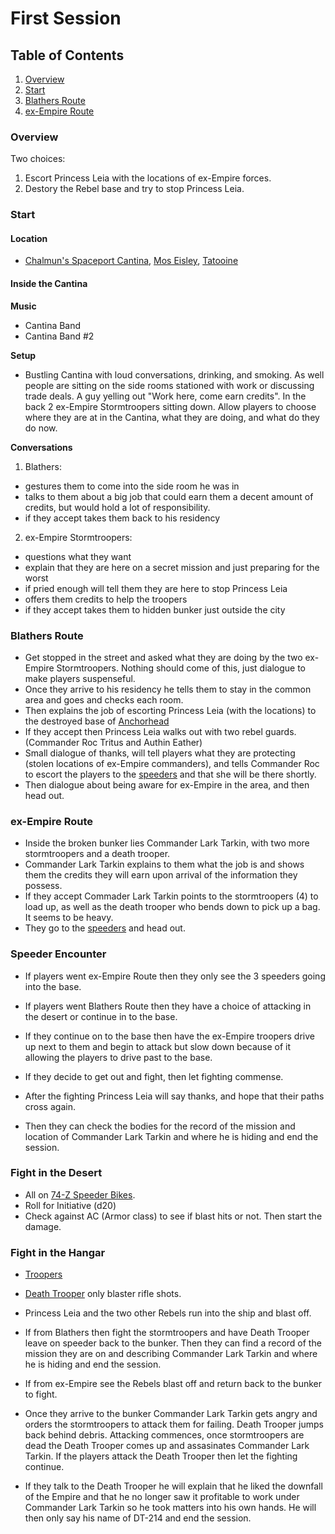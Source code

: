 # First Session

## Table of Contents
1. [Overview](#overview)
2. [Start](#start)
3. [Blathers Route](#blathers-route)
4. [ex-Empire Route](#ex-empire-route)

### Overview
Two choices:
1. Escort Princess Leia with the locations of ex-Empire forces.
2. Destory the Rebel base and try to stop Princess Leia.

### Start

#### Location
- [Chalmun's Spaceport Cantina](https://starwars.fandom.com/wiki/Chalmun%27s_Spaceport_Cantina), [Mos Eisley](https://starwars.fandom.com/wiki/Mos_Eisley), [Tatooine](https://starwars.fandom.com/wiki/Tatooine/Legends)

#### Inside the Cantina
<b>Music</b>

- Cantina Band
- Cantina Band #2

<b>Setup</b>

- Bustling Cantina with loud conversations, drinking, and smoking. As well people are sitting on the side rooms stationed with work or discussing trade deals. A guy yelling out "Work here, come earn credits". In the back 2 ex-Empire Stormtroopers sitting down. Allow players to choose where they are at in the Cantina, what they are doing, and what do they do now. 

<b>Conversations</b>

1. Blathers:
- gestures them to come into the side room he was in
- talks to them about a big job that could earn them a decent amount of credits, but would hold a lot of responsibility.
- if they accept takes them back to his residency

2. ex-Empire Stormtroopers:
- questions what they want
- explain that they are here on a secret mission and just preparing for the worst
- if pried enough will tell them they are here to stop Princess Leia
- offers them credits to help the troopers
- if they accept takes them to hidden bunker just outside the city

### Blathers Route
- Get stopped in the street and asked what they are doing by the two ex-Empire Stormtroopers. Nothing should come of this, just dialogue to make players suspenseful. 
- Once they arrive to his residency he tells them to stay in the common area and goes and checks each room. 
- Then explains the job of escorting Princess Leia (with the locations) to the destroyed base of [Anchorhead](https://starwars.fandom.com/wiki/Anchorhead_Base)
- If they accept then Princess Leia walks out with two rebel guards. (Commander Roc Tritus and Authin Eather)
- Small dialogue of thanks, will tell players what they are protecting (stolen locations of ex-Empire commanders), and tells Commander Roc to escort the players to the [speeders](https://starwars.fandom.com/wiki/74-Z_speeder_bike/Legends) and that she will be there shortly.
- Then dialogue about being aware for ex-Empire in the area, and then head out.


### ex-Empire Route
- Inside the broken bunker lies Commander Lark Tarkin, with two more stormtroopers and a death trooper. 
- Commander Lark Tarkin explains to them what the job is and shows them the credits they will earn upon arrival of the information they possess. 
- If they accept Commader Lark Tarkin points to the stormtroopers (4) to load up, as well as the death trooper who bends down to pick up a bag. It seems to be heavy.
- They go to the [speeders](https://starwars.fandom.com/wiki/74-Z_speeder_bike/Legends) and head out.

### Speeder Encounter
- If players went ex-Empire Route then they only see the 3 speeders going into the base.
- If players went Blathers Route then they have a choice of attacking in the desert or continue in to the base.

- If they continue on to the base then have the ex-Empire troopers drive up next to them and begin to attack but slow down because of it allowing the players to drive past to the base.

- If they decide to get out and fight, then let fighting commense.
- After the fighting Princess Leia will say thanks, and hope that their paths cross again. 
- Then they can check the bodies for the record of the mission and location of Commander Lark Tarkin and where he is hiding and end the session.

### Fight in the Desert
- All on [74-Z Speeder Bikes](https://sw5e.com/rules/snv/monsters/74-Z%20Speeder%20Bike).
- Roll for Initiative (d20)
- Check against AC (Armor class) to see if blast hits or not. Then start the damage.

### Fight in the Hangar
- [Troopers](https://sw5e.com/rules/snv/monsters/Trooper)
- [Death Trooper](https://sw5e.com/rules/snv/monsters/Death%20Trooper) only blaster rifle shots.
- Princess Leia and the two other Rebels run into the ship and blast off. 

- If from Blathers then fight the stormtroopers and have Death Trooper leave on speeder back to the bunker. Then they can find a record of the mission they are on and describing Commander Lark Tarkin and where he is hiding and end the session.

- If from ex-Empire see the Rebels blast off and return back to the bunker to fight.
- Once they arrive to the bunker Commander Lark Tarkin gets angry and orders the stormtroopers to attack them for failing. Death Trooper jumps back behind debris. Attacking commences, once stormtroopers are dead the Death Trooper comes up and assasinates Commander Lark Tarkin. If the players attack the Death Trooper then let the fighting continue. 
- If they talk to the Death Trooper he will explain that he liked the downfall of the Empire and that he no longer saw it profitable to work under Commander Lark Tarkin so he took matters into his own hands. He will then only say his name of DT-214 and end the session. 